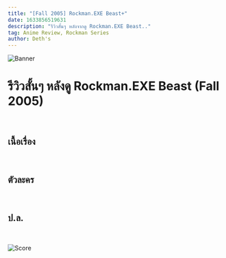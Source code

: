 ```yaml
---
title: "[Fall 2005] Rockman.EXE Beast+"
date: 1633856519631
description: "รีวิวสั้นๆ หลังจากดู Rockman.EXE Beast.."
tag: Anime Review, Rockman Series
author: Deth's
---
```

![Banner](https://cdn.myanimelist.net/images/anime/5/80910.jpg)

# รีวิวสั้นๆ หลังดู Rockman.EXE Beast (Fall 2005)


<br />

## เนื้อเรื่อง
<br />

## ตัวละคร
<br />

## ป.ล.
<br />

![Score](https://img.shields.io/badge/Score-[score]%2F10-coral?style=for-the-badge)
